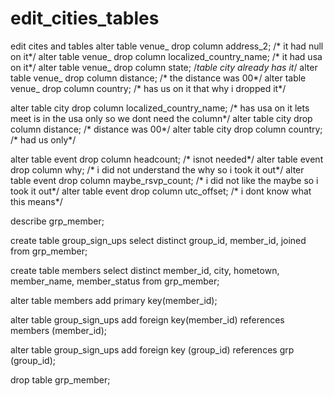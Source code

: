 # edit_cities_tables
edit cites and tables
alter table venue_
drop column address_2;
/* it had null on it*/
alter table venue_
drop column localized_country_name;
/* it had usa on it*/
alter table venue_
drop column state;
/*table city already has it*/
alter table venue_
drop column distance;
/* the distance was 00*/
alter table venue_
drop column country;
/* has us on it that why i dropped it*/


alter table city
drop column localized_country_name;
/* has usa on it lets meet is in the usa only so we dont need the column*/
alter table city
drop column distance;
/* distance was 00*/
alter table city
drop column country;
/* had us only*/


alter table event
drop column headcount;
/* isnot needed*/
alter table event
drop column why;
/* i did not understand the why so i took it out*/
alter table event
drop column maybe_rsvp_count;
/* i did not like the maybe so i took it out*/
alter table event
drop column utc_offset;
/* i dont know what this means*/

describe grp_member;

create table group_sign_ups
select distinct
group_id,
member_id,
joined
from grp_member;

create table members
select distinct
member_id,
city,
hometown,
member_name,
member_status
from grp_member;

alter table members
 add primary key(member_id);
 
 alter table group_sign_ups
 add foreign key(member_id)
 references members (member_id);
 
 alter table group_sign_ups
 add foreign key (group_id)
 references grp (group_id);
 
 drop table grp_member; 
